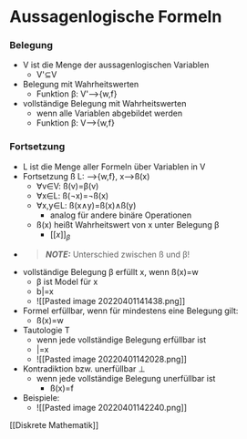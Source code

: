 # Aussagenlogische Formeln
### Belegung
+ V ist die Menge der aussagenlogischen Variablen
	+ V'⊆V
+ Belegung mit Wahrheitswerten
	+ Funktion β: V'-->{w,f}
+ vollständige Belegung mit Wahrheitswerten
	+ wenn alle Variablen abgebildet werden
	+ Funktion β: V-->{w,f}


### Fortsetzung
+ L ist die Menge aller Formeln über Variablen in V
+ Fortsetzung ß  L: -->{w,f}, x-->ß(x)
	+ ∀v∈V: ß(v)=β(v)
	+ ∀x∈L: ß(¬x)=¬ß(x)
	+ ∀x,y∈L: ß(x∧y)=ß(x)∧ß(y)
		+ analog für andere binäre Operationen
	+ ß(x) heißt Wahrheitswert von x unter Belegung β
		+ $[[x]]_β$
+ > **_NOTE:_** Unterschied zwischen ß und β!
+ vollständige Belegung β erfüllt x, wenn ß(x)=w
	+ β ist Model für x
	+ b|=x
	+ ![[Pasted image 20220401141438.png]]
+ Formel erfüllbar, wenn für mindestens eine Belegung gilt:
	+ ß(x)=w
+ Tautologie T 
	+ wenn jede vollständige Belegung erfüllbar ist
	+ |=x
	+ ![[Pasted image 20220401142028.png]]
+ Kontradiktion bzw. unerfüllbar ⊥
	+ wenn jede vollständige Belegung unerfüllbar ist
		+ ß(x)=f
+ Beispiele:
	+ ![[Pasted image 20220401142240.png]]

[[Diskrete Mathematik]]